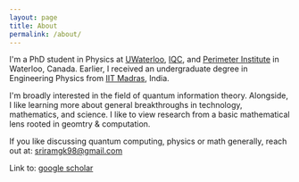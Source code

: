 ```yaml
---
layout: page
title: About
permalink: /about/
---
```


I'm a PhD student in Physics at [UWaterloo](https://uwaterloo.ca), [IQC](https://uwaterloo.ca/institute-for-quantum-computing/), and [Perimeter Institute](https://perimeterinstitute.ca) in Waterloo, Canada. Earlier, I received an undergraduate degree in Engineering Physics from [IIT Madras](https://www.iitm.ac.in/), India.

I'm broadly interested in the field of quantum information theory. Alongside, I like learning more about general breakthroughs in technology, mathematics, and science. I like to view research from a basic mathematical lens rooted in geomtry & computation.

If you like discussing quantum computing, physics or math generally, reach out at: [sriramgk98@gmail.com](mailto:sriramgk98@gmail.com)

Link to: [google scholar](https://scholar.google.com/citations?user=d9-T--sAAAAJ&hl=en)



<!-- ![Image of Sriram](https://raw.githubusercontent.com/SriramGkn/sriramgkn.github.io/master/images/Outside_Godav.jpeg)
Outside my hostel at IITM! The COVID-19 pandemic forced us out of this beautiful campus with little notice. -->
<!--[IQC Waterloo](https://uwaterloo.ca/institute-for-quantum-computing/)-->
